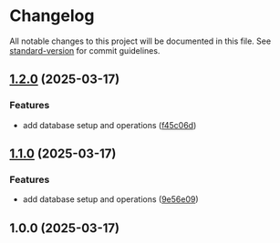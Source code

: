 # Changelog

All notable changes to this project will be documented in this file. See [standard-version](https://github.com/conventional-changelog/standard-version) for commit guidelines.

## [1.2.0](https://github.com/Hermit-commits-code/CourseBot/compare/v1.1.0...v1.2.0) (2025-03-17)


### Features

* add database setup and operations ([f45c06d](https://github.com/Hermit-commits-code/CourseBot/commit/f45c06d474f19d4013bfdfee0928fcb47abdfa06))

## [1.1.0](https://github.com/Hermit-commits-code/CourseBot/compare/v1.0.0...v1.1.0) (2025-03-17)


### Features

* add database setup and operations ([9e56e09](https://github.com/Hermit-commits-code/CourseBot/commit/9e56e09ab4f08280b9f952a85e1ceaa025f42305))

## 1.0.0 (2025-03-17)
